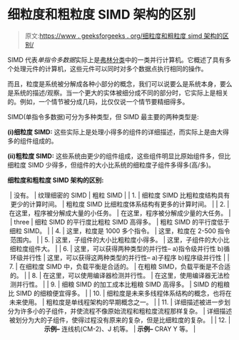 # 细粒度和粗粒度 SIMD 架构的区别

> 原文:[https://www . geeksforgeeks . org/细粒度和粗粒度 simd 架构的区别/](https://www.geeksforgeeks.org/difference-between-fine-grained-and-coarse-grained-simd-architecture/)

SIMD 代表*单指令多数据*实际上是[弗林分类](https://www.geeksforgeeks.org/computer-architecture-flynns-taxonomy/)中的一类并行计算机。它概述了具有多个处理元件的计算机，这些元件可以同时对多个数据点执行相同的操作。

而且，粒度是系统被分解成各种小部分的概念，我们可以说要么是系统本身，要么是系统的描述/观察。当一个更大的实体被细分成不同的部分时，它实际上是相关的。例如，一个情节被分成几码，比仅仅说一个情节要精细得多。

SIMD(单指令多数据)可分为多种类型，但 SIMD 最主要的两种类型是:

**(i)细粒度 SIMD:**
这些实际上是处理小得多的组件的详细描述，而实际上是由大得多的组件组成的。

**(ii)粗粒度 SIMD:**
这些系统由更少的组件组成，这些组件明显比原始组件多，但比细粒度 SIMD 少得多，但组件的大小比系统的细粒度子组件多得多(高/多)。

**细粒度和粗粒度 SIMD 架构的区别:**

<center>

| 没有。 | 纹理细密的 SIMD | 粗粒 SIMD |
| 1. | 细粒度 SIMD 比粗粒度结构具有更少的计算时间。 | 粗粒度 SIMD 比细粒度体系结构有更多的计算时间。 |
| 2. | 在这里，程序被分解成大量的小任务。 | 在这里，程序被分解成少量的大任务。 |
| three | 细粒 SIMD 的平行度比粗粒 SIMD 高得多。 | 粗粒 SIMD 的平行度低于细粒 SIMD。 |
| 4. | 这里，粒度是 1000 多个指令。 | 这里，粒度在 2-500 指令范围内。 |
| 5. | 这里，子组件的大小比粗粒度小得多。 | 这里，子组件的大小比细粒度组件大。 |
| 6. | 这里，可以获得两种类型的并行性–
a)指令级并行性
b)循环级并行性 | 这里，可以获得这两种类型的并行性–
a)子程序
b)程序级并行性 |
| 7. | 在细粒度 SIMD 中，负载平衡是合适的。 | 在粗粮 SIMD，负载平衡是不合适的。 |
| 8. | 在这里，可以使用编译器检测并行性。 | 在这里，使用编译器无法检测并行性。 |
| 9. | 细粮 SIMD 的加工成本比粗粮 SIMD 高得多。 | SIMD 的粗粮比 SIMD 的细粮便宜得多。 |
| 10. | 细粒度是未来多线程体系结构的概念，也将在未来使用。 | 粗粒度是单线程架构的早期概念之一。 |
| 11. | 详细描述被进一步划分为许多小的子组件，并使流程不像原始流程和粗粒度流程那样复杂。 | 详细描述被划分为大的子组件，使得过程没有原来的复杂，但是比细粒度的复杂。 |
| 12. | **示例–**
连线机(CM-2)、J 机等。 | **示例–**
CRAY Y 等。 |

</center>